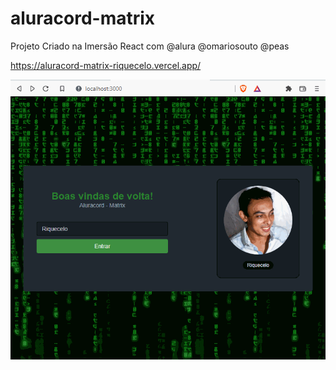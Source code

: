 # aluracord-matrix
Projeto Criado na Imersão React com @alura @omariosouto @peas

https://aluracord-matrix-riquecelo.vercel.app/

![](https://github.com/Riquecelo/aluracord-matrix/blob/main/img_gif/aluracordChat.gif)
